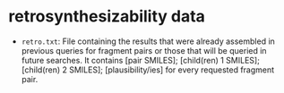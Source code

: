 # retrosynthesizability data

- `retro.txt`: File containing the results that were already assembled in previous queries for fragment pairs or those that will be queried in future searches. It contains \[pair SMILES\]; \[child(ren) 1 SMILES\]; \[child(ren) 2 SMILES\]; \[plausibility/ies\] for every requested fragment pair.